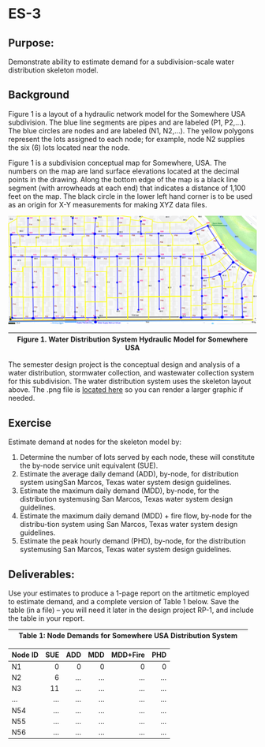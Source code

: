 # ES-3

## Purpose:
Demonstrate ability to estimate demand for a subdivision-scale water distribution skeleton model.

## Background
Figure 1 is a layout of a hydraulic network model for the Somewhere USA subdivision. The blue line segments are pipes and are labeled (P1, P2,...).  The blue circles are nodes and are labeled (N1, N2,...).  The yellow polygons represent the lots assigned to each node; for example, node N2 supplies the six (6) lots located near the node.

Figure 1 is a subdivision conceptual map for Somewhere, USA. The numbers on the map are land surface elevations located at the decimal points in the drawing. Along the bottom edge of the map is a black line segment (with arrowheads at each end) that indicates a distance of 1,100 feet on the map. The black circle in the lower left hand corner is to be used as an origin for X-Y measurements for making XYZ data files.

![](SomewhereUSANetworkMap.png)

|Figure 1.  Water Distribution System Hydraulic Model for Somewhere USA|
|---|

The semester design project is the conceptual design and analysis of a water distribution, stormwater collection, and wastewater collection system for this subdivision. The water distribution system uses the skeleton layout above. The .png file is [located here](https://3.137.111.182/ce-3372-webbook/exercise3/SomewhereUSANetworkMap.png) so you can render a larger graphic if needed.

## Exercise
Estimate demand at nodes for the skeleton model by:

1. Determine the number of lots served by each node, these will constitute the by-node service unit equivalent (SUE).
2. Estimate the average daily demand (ADD), by-node, for distribution system usingSan Marcos, Texas water system design guidelines.
3. Estimate the maximum daily demand (MDD), by-node, for the distribution systemusing San Marcos, Texas water system design guidelines.
4. Estimate the maximum daily demand (MDD) + fire flow, by-node for the distribu-tion system using San Marcos, Texas water system design guidelines.
5. Estimate  the  peak  hourly  demand  (PHD),  by-node,  for  the  distribution  systemusing San Marcos, Texas water system design guidelines.

## Deliverables:

Use your estimates to produce a 1-page report on the artitmetic employed to estimate demand, and a complete version of Table 1 below.  Save the table (in a file) – you will need it later in the design project RP-1, and include the table in your report.

||Table 1:  Node Demands for Somewhere USA Distribution System||
|:---|---|---:|

|Node ID|SUE    |ADD     |MDD     |MDD+Fire |PHD    |
|:------|------:|------:|------:|------:|------:|
|N1  |   0|   0|   0|   0|   0|
|N2  |   6|$\dots$|$\dots$|$\dots$|$\dots$|
|N3  |  11|$\dots$|$\dots$|$\dots$|$\dots$|
|$\dots$|$\dots$|$\dots$|$\dots$|$\dots$|$\dots$|
|N54 |$\dots$|$\dots$|$\dots$|$\dots$|$\dots$|
|N55 |$\dots$|$\dots$|$\dots$|$\dots$|$\dots$|
|N56 |$\dots$|$\dots$|$\dots$|$\dots$|$\dots$|


